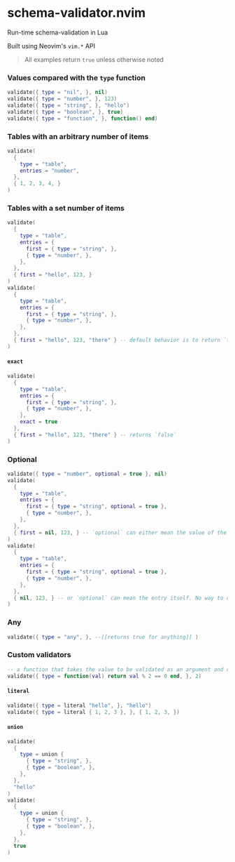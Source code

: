 # schema-validator.nvim

Run-time schema-validation in Lua

Built using Neovim's `vim.*` API

> All examples return `true` unless otherwise noted

### Values compared with the `type` function

```lua 
validate({ type = "nil", }, nil)
validate({ type = "number", }, 123)
validate({ type = "string", }, "hello")
validate({ type = "boolean", }, true)
validate({ type = "function", }, function() end)
```

### Tables with an arbitrary number of items

```lua 
validate(
  {
    type = "table",
    entries = "number",
  },
  { 1, 2, 3, 4, }
)
```

### Tables with a set number of items

```lua 
validate(
  {
    type = "table",
    entries = {
      first = { type = "string", },
      { type = "number", },
    },
  },
  { first = "hello", 123, }
)
validate(
  {
    type = "table",
    entries = {
      first = { type = "string", },
      { type = "number", },
    },
  },
  { first = "hello", 123, "there" } -- default behavior is to return `true` for tables which include more items than its schema
)
```

#### `exact`

```lua 
validate(
  {
    type = "table",
    entries = {
      first = { type = "string", },
      { type = "number", },
    },
    exact = true
  },
  { first = "hello", 123, "there" } -- returns `false`
)
```

### Optional

```lua 
validate({ type = "number", optional = true }, nil)
validate(
  {
    type = "table",
    entries = {
      first = { type = "string", optional = true },
      { type = "number", },
    },
  },
  { first = nil, 123, } -- `optional` can either mean the value of the entry
)
validate(
  {
    type = "table",
    entries = {
      first = { type = "string", optional = true },
      { type = "number", },
    },
  },
  { nil, 123, } -- or `optional` can mean the entry itself. No way to differentiate between the two in lua
)
```

### Any
```lua
validate({ type = "any", }, --[[returns true for anything]] )
```

### Custom validators

```lua
-- a function that takes the value to be validated as an argument and returns a boolean
validate({ type = function(val) return val % 2 == 0 end, }, 2)
```

#### `literal`

```lua 
validate({ type = literal "hello", }, "hello")
validate({ type = literal { 1, 2, 3 }, }, { 1, 2, 3, })
```

#### `union`

```lua 
validate(
  {
    type = union {
      { type = "string", },
      { type = "boolean", },
    },
  },
  "hello"
)
validate(
  {
    type = union {
      { type = "string", },
      { type = "boolean", },
    },
  },
  true
)
```
